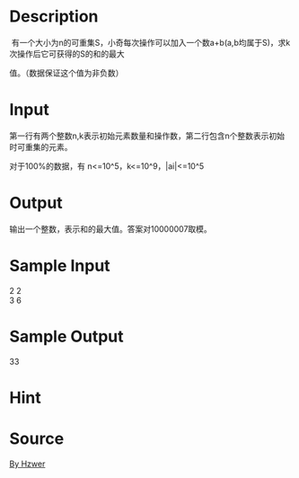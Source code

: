 
# Description

<div class="content"><p> 有一个大小为n的可重集S，小奇每次操作可以加入一个数a+b(a,b均属于S)，求k次操作后它可获得的S的和的最大</p>
<div>值。（数据保证这个值为非负数）</div></div>

# Input

<div class="content"><p>第一行有两个整数n,k表示初始元素数量和操作数，第二行包含n个整数表示初始时可重集的元素。</p>
<div>对于100%的数据，有 n&lt;=10^5，k&lt;=10^9，|ai|&lt;=10^5</div></div>

# Output

<div class="content"><div>输出一个整数，表示和的最大值。答案对10000007取模。</div>
<p></p>
<p></p></div>

# Sample Input

<div class="content"><span class="sampledata">2 2<br/>
3 6<br/>
</span></div>

# Sample Output

<div class="content"><span class="sampledata">33</span></div>

# Hint

<div class="content"><p></p></div>

# Source

<div class="content"><p><a href="problemset.php?search=By Hzwer">By Hzwer</a></p></div>

